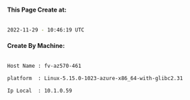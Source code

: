 
   
#### This Page Create at:

```bash

2022-11-29 - 10:46:19 UTC

```

#### Create By Machine:

```bash

Host Name : fv-az570-461

platform  : Linux-5.15.0-1023-azure-x86_64-with-glibc2.31

Ip Local  : 10.1.0.59

```

